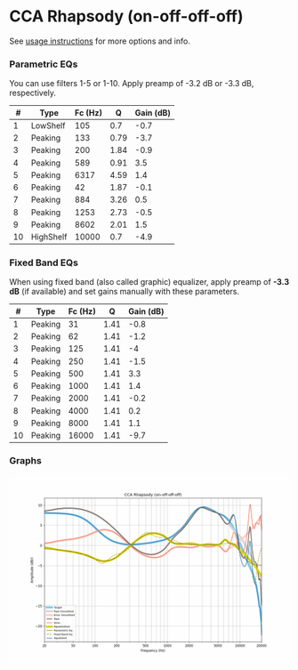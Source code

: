 # CCA Rhapsody (on-off-off-off)
See [usage instructions](https://github.com/jaakkopasanen/AutoEq#usage) for more options and info.

### Parametric EQs
You can use filters 1-5 or 1-10. Apply preamp of -3.2 dB or -3.3 dB, respectively.

|   # | Type      |   Fc (Hz) |    Q |   Gain (dB) |
|-----|-----------|-----------|------|-------------|
|   1 | LowShelf  |       105 | 0.7  |        -0.7 |
|   2 | Peaking   |       133 | 0.79 |        -3.7 |
|   3 | Peaking   |       200 | 1.84 |        -0.9 |
|   4 | Peaking   |       589 | 0.91 |         3.5 |
|   5 | Peaking   |      6317 | 4.59 |         1.4 |
|   6 | Peaking   |        42 | 1.87 |        -0.1 |
|   7 | Peaking   |       884 | 3.26 |         0.5 |
|   8 | Peaking   |      1253 | 2.73 |        -0.5 |
|   9 | Peaking   |      8602 | 2.01 |         1.5 |
|  10 | HighShelf |     10000 | 0.7  |        -4.9 |

### Fixed Band EQs
When using fixed band (also called graphic) equalizer, apply preamp of **-3.3 dB** (if available) and set gains manually with these parameters.

|   # | Type    |   Fc (Hz) |    Q |   Gain (dB) |
|-----|---------|-----------|------|-------------|
|   1 | Peaking |        31 | 1.41 |        -0.8 |
|   2 | Peaking |        62 | 1.41 |        -1.2 |
|   3 | Peaking |       125 | 1.41 |        -4   |
|   4 | Peaking |       250 | 1.41 |        -1.5 |
|   5 | Peaking |       500 | 1.41 |         3.3 |
|   6 | Peaking |      1000 | 1.41 |         1.4 |
|   7 | Peaking |      2000 | 1.41 |        -0.2 |
|   8 | Peaking |      4000 | 1.41 |         0.2 |
|   9 | Peaking |      8000 | 1.41 |         1.1 |
|  10 | Peaking |     16000 | 1.41 |        -9.7 |

### Graphs
![](./CCA%20Rhapsody%20(on-off-off-off).png)
